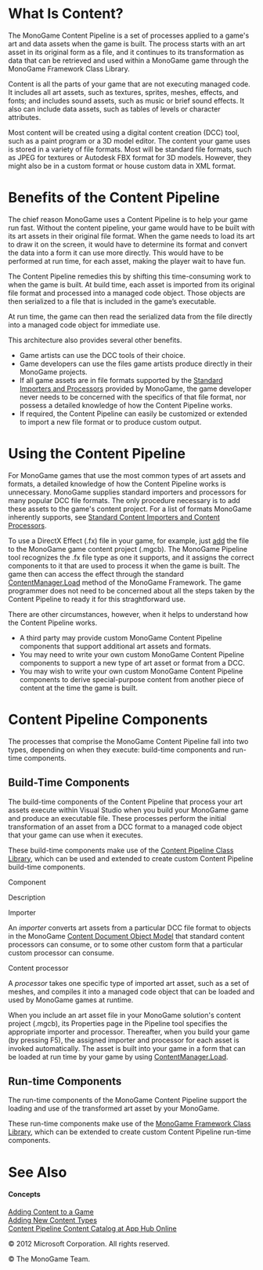 ﻿

# What Is Content?

The MonoGame Content Pipeline is a set of processes applied to a game's art and data assets when the game is built. The process starts with an art asset in its original form as a file, and it continues to its transformation as data that can be retrieved and used within a MonoGame game through the MonoGame Framework Class Library.

Content is all the parts of your game that are not executing managed code. It includes all art assets, such as textures, sprites, meshes, effects, and fonts; and includes sound assets, such as music or brief sound effects. It also can include data assets, such as tables of levels or character attributes.

Most content will be created using a digital content creation (DCC) tool, such as a paint program or a 3D model editor. The content your game uses is stored in a variety of file formats. Most will be standard file formats, such as JPEG for textures or Autodesk FBX format for 3D models. However, they might also be in a custom format or house custom data in XML format.

# Benefits of the Content Pipeline

The chief reason MonoGame uses a Content Pipeline is to help your game run fast. Without the content pipeline, your game would have to be built with its art assets in their original file format. When the game needs to load its art to draw it on the screen, it would have to determine its format and convert the data into a form it can use more directly. This would have to be performed at run time, for each asset, making the player wait to have fun.

The Content Pipeline remedies this by shifting this time-consuming work to when the game is built. At build time, each asset is imported from its original file format and processed into a managed code object. Those objects are then serialized to a file that is included in the game’s executable.

At run time, the game can then read the serialized data from the file directly into a managed code object for immediate use.

This architecture also provides several other benefits.

*   Game artists can use the DCC tools of their choice.
*   Game developers can use the files game artists produce directly in their MonoGame projects.
*   If all game assets are in file formats supported by the [Standard Importers and Processors](CP_StdImpsProcs.md) provided by MonoGame, the game developer never needs to be concerned with the specifics of that file format, nor possess a detailed knowledge of how the Content Pipeline works.
*   If required, the Content Pipeline can easily be customized or extended to import a new file format or to produce custom output.

# Using the Content Pipeline

For MonoGame games that use the most common types of art assets and formats, a detailed knowledge of how the Content Pipeline works is unnecessary. MonoGame supplies standard importers and processors for many popular DCC file formats. The only procedure necessary is to add these assets to the game's content project. For a list of formats MonoGame inherently supports, see [Standard Content Importers and Content Processors](CP_StdImpsProcs.md).

To use a DirectX Effect (.fx) file in your game, for example, just [add](UsingMonoGame_HowTo_AddAResource.md) the file to the MonoGame game content project (.mgcb). The MonoGame Pipeline tool recognizes the .fx file type as one it supports, and it assigns the correct components to it that are used to process it when the game is built. The game then can access the effect through the standard [ContentManager.Load](M_Microsoft_Xna_Framework_Content_ContentManager_Load``1.md) method of the MonoGame Framework. The game programmer does not need to be concerned about all the steps taken by the Content Pipeline to ready it for this straghtforward use.

There are other circumstances, however, when it helps to understand how the Content Pipeline works.

*   A third party may provide custom MonoGame Content Pipeline components that support additional art assets and formats.
*   You may need to write your own custom MonoGame Content Pipeline components to support a new type of art asset or format from a DCC.
*   You may wish to write your own custom MonoGame Content Pipeline components to derive special-purpose content from another piece of content at the time the game is built.

# Content Pipeline Components

The processes that comprise the MonoGame Content Pipeline fall into two types, depending on when they execute: build-time components and run-time components.

## Build-Time Components

The build-time components of the Content Pipeline that process your art assets execute within Visual Studio when you build your MonoGame game and produce an executable file. These processes perform the initial transformation of an asset from a DCC format to a managed code object that your game can use when it executes.

These build-time components make use of the [Content Pipeline Class Library](CP_Class_Library.md), which can be used and extended to create custom Content Pipeline build-time components.

Component

Description

Importer

An _importer_ converts art assets from a particular DCC file format to objects in the MonoGame [Content Document Object Model](CP_DOM.md) that standard content processors can consume, or to some other custom form that a particular custom processor can consume.

Content processor

A _processor_ takes one specific type of imported art asset, such as a set of meshes, and compiles it into a managed code object that can be loaded and used by MonoGame games at runtime.

When you include an art asset file in your MonoGame solution's content project (.mgcb), its Properties page in the Pipeline tool specifies the appropriate importer and processor. Thereafter, when you build your game (by pressing F5), the assigned importer and processor for each asset is invoked automatically. The asset is built into your game in a form that can be loaded at run time by your game by using [ContentManager.Load](M_Microsoft_Xna_Framework_Content_ContentManager_Load``1.md).

## Run-time Components

The run-time components of the MonoGame Content Pipeline support the loading and use of the transformed art asset by your MonoGame.

These run-time components make use of the [MonoGame Framework Class Library](MonoGame_Class_Library.md), which can be extended to create custom Content Pipeline run-time components.

# See Also

#### Concepts

[Adding Content to a Game](CP_TopLevel.md)  
[Adding New Content Types](CP_Content_Advanced.md)  
[Content Pipeline Content Catalog at App Hub Online](http://go.microsoft.com/fwlink/?LinkId=128876)  

© 2012 Microsoft Corporation. All rights reserved.

© The MonoGame Team.

